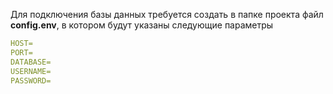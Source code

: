 Для подключения базы данных требуется создать в папке проекта файл **config.env**, в котором будут указаны следующие параметры
```yml
HOST=
PORT=
DATABASE=
USERNAME=
PASSWORD=
```